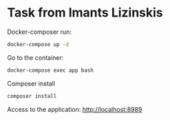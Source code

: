 
# Task from Imants Lizinskis


Docker-composer run:
```sh
docker-compose up -d
```


Go to the container:
```sh
docker-compose exec app bash
```


Composer install
```sh
composer install
```

Access to the application:
[http://localhost:8989](http://localhost:8989)
